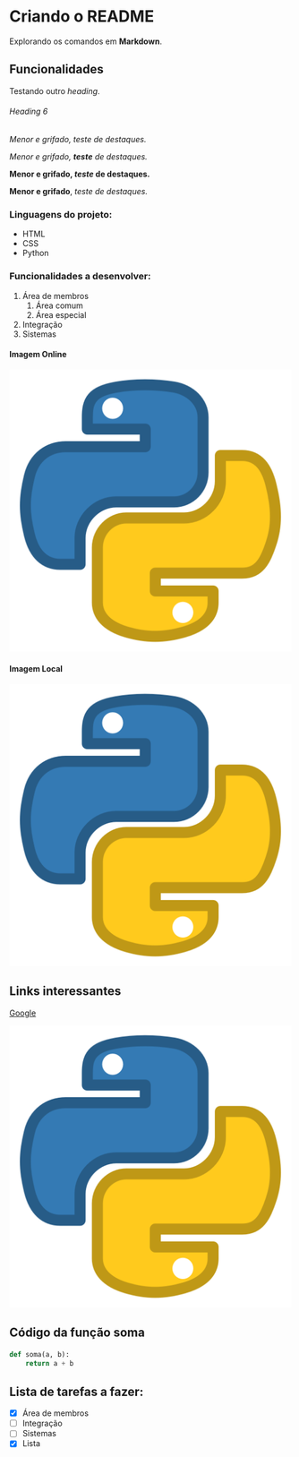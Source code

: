 # Criando o README

Explorando os comandos em **Markdown**.

## Funcionalidades

Testando outro *heading*.

###### Heading 6

_Menor e grifado, teste de destaques._

_Menor e grifado, **teste** de destaques._

**Menor e grifado, _teste_ de destaques.**

__Menor e grifado__, _teste de destaques._

### Linguagens do projeto:

* HTML
* CSS
* Python

### Funcionalidades a desenvolver:

1. Área de membros
    1. Área comum
    2. Área especial
2. Integração
3. Sistemas 

#### Imagem Online
![Logo do Python](https://github.com/higor-gomes93/git_e_github_udemy/blob/master/Python.png?raw=true)

#### Imagem Local
![Logo do Python](Python.png)

## Links interessantes
[Google](https://www.google.com)

[![Logo Python](Python.png)](https://www.python.org/)

## Código da função soma

```python
def soma(a, b):
    return a + b
```

## Lista de tarefas a fazer:
- [x] Área de membros
- [ ] Integração
- [ ] Sistemas
- [x] Lista